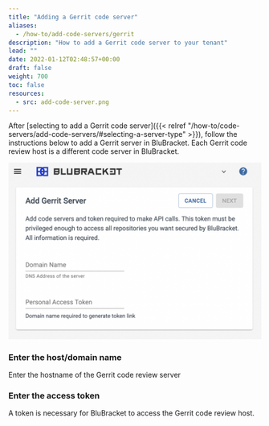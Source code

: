 ```yaml
---
title: "Adding a Gerrit code server"
aliases:
  - /how-to/add-code-servers/gerrit
description: "How to add a Gerrit code server to your tenant"
lead: ""
date: 2022-01-12T02:48:57+00:00
draft: false
weight: 700
toc: false
resources:
  - src: add-code-server.png
---
```


After [selecting to add a Gerrit code server]({{< relref "/how-to/code-servers/add-code-servers/#selecting-a-server-type" >}}), follow the instructions below to add a Gerrit server in BluBracket. Each Gerrit code review host is a different code server in BluBracket.

![Add Gerrit code server](add-code-server.png)

### Enter the host/domain name

Enter the hostname of the Gerrit code review server

### Enter the access token

A token is necessary for BluBracket to access the Gerrit code review host.